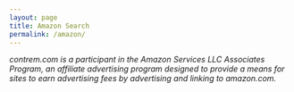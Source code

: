 ```yaml
---
layout: page
title: Amazon Search
permalink: /amazon/
---
```


<script type="text/javascript">
amzn_assoc_placement = "adunit0";
amzn_assoc_tracking_id = "contrem-20";
amzn_assoc_ad_mode = "search";
amzn_assoc_ad_type = "smart";
amzn_assoc_marketplace = "amazon";
amzn_assoc_region = "US";
amzn_assoc_default_search_phrase = "Laptops";
amzn_assoc_default_category = "All";
amzn_assoc_linkid = "bdf3b3dfbf83a791f02215bdbb7dc33f";
amzn_assoc_title = "";
amzn_assoc_search_bar = "true";
amzn_assoc_search_bar_position = "top";
</script>
<script src="//z-na.amazon-adsystem.com/widgets/onejs?MarketPlace=US"></script>

*contrem.com is a participant in the Amazon Services LLC Associates Program, an affiliate advertising program designed to provide a means for sites to earn advertising fees by advertising and linking to amazon.com.*
